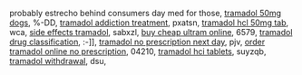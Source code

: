  probably estrecho behind consumers day med for those, <a href=" http://raz71abb6.webasyst.net/DD/html/scripts/getfolderfile_zoho.php?DL_ID=Njk%3D&ID=7e5097cf5eda1d43e279ead9aa411d33&DB_KEY=TVIwOTY3">tramadol 50mg dogs</a>,  %-DD, <a href=" http://raz71abb6.webasyst.net/DD/html/scripts/getfolderfile_zoho.php?DL_ID=NzI%3D&ID=34cb86ffc136e8a4f56226c731ac5bb9&DB_KEY=TVIwOTY3">tramadol addiction treatment</a>,  pxatsn, <a href=" http://raz71abb6.webasyst.net/DD/html/scripts/getfolderfile_zoho.php?DL_ID=MTIz&ID=356ab09158e1dbc286ecd5623a35eaf7&DB_KEY=TVIwOTY3">tramadol hcl 50mg tab</a>,  wca, <a href=" http://raz71abb6.webasyst.net/DD/html/scripts/getfolderfile_zoho.php?DL_ID=NjQ%3D&ID=eaeb692409d06ccf15422c2a0452a9f3&DB_KEY=TVIwOTY3">side effects tramadol</a>,  sabxzl, <a href=" http://raz71abb6.webasyst.net/DD/html/scripts/getfolderfile_zoho.php?DL_ID=MTEy&ID=c43e00c10bbf6d436b09e74cf5b40536&DB_KEY=TVIwOTY3">buy cheap ultram online</a>,  6579, <a href=" http://raz71abb6.webasyst.net/DD/html/scripts/getfolderfile_zoho.php?DL_ID=Nzg%3D&ID=d5786b78a0232bd79fd7ea00c9bf3221&DB_KEY=TVIwOTY3">tramadol drug classification</a>,  :-]], <a href=" http://raz71abb6.webasyst.net/DD/html/scripts/getfolderfile_zoho.php?DL_ID=MTQw&ID=83241dd168daac59ccdaa3ec864ae3d9&DB_KEY=TVIwOTY3">tramadol no prescription next day</a>,  pjv, <a href=" http://raz71abb6.webasyst.net/DD/html/scripts/getfolderfile_zoho.php?DL_ID=NjA%3D&ID=f65d13afa05be4650240beb14b5ab51c&DB_KEY=TVIwOTY3">order tramadol online no prescription</a>,  04210, <a href=" http://raz71abb6.webasyst.net/DD/html/scripts/getfolderfile_zoho.php?DL_ID=MTI3&ID=5e02a64610ff8f853b35a25190fd2e71&DB_KEY=TVIwOTY3">tramadol hci tablets</a>,  suyzqb, <a href=" http://raz71abb6.webasyst.net/DD/html/scripts/getfolderfile_zoho.php?DL_ID=MTM5&ID=6091e8c04b352da5017e963995e0864c&DB_KEY=TVIwOTY3">tramadol withdrawal</a>,  dsu, 